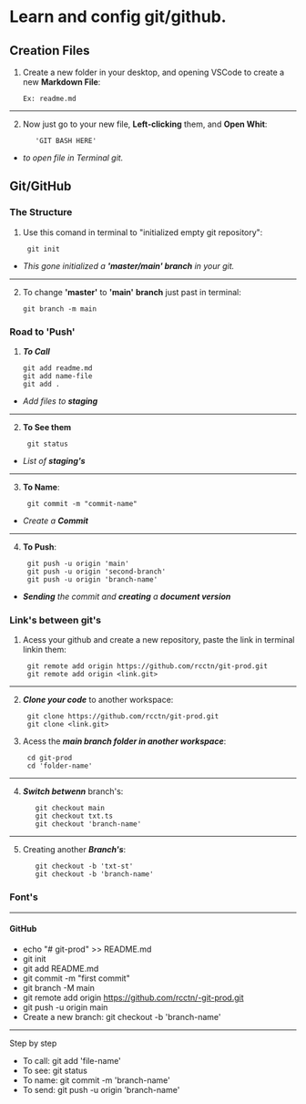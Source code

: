# Learn and config git/github.

## Creation Files

1) Create a new folder in your desktop, and opening VSCode to create a new **Markdown File**:

       Ex: readme.md
---
2) Now just go to your new file, **Left-clicking** them, and **Open Whit**:

          'GIT BASH HERE' 

  - *to open file in Terminal git.*

## Git/GitHub
### The Structure
  1) Use this comand in terminal to "initialized empty git repository": 

          git init 

  - *This gone initialized a **'*master/main' branch*** in your git.*
---  
  2)  To change **'master'** to **'main'** **branch** just past in terminal: 
      
          git branch -m main

### Road to 'Push' 

  1)  ***To Call***

          git add readme.md 
          git add name-file 
          git add .               
  - *Add files to **staging***
---
  2) **To See them** 

          git status 
  - *List of **staging's***
---
  3) **To Name**: 
      
          git commit -m "commit-name"
  - *Create a **Commit*** 
---
  4) **To Push**:

          git push -u origin 'main' 
          git push -u origin 'second-branch'  
          git push -u origin 'branch-name'
- ***Sending** the commit and **creating** a **document version***

### Link's between git's

1) Acess your github and create a new repository, paste the link in terminal linkin them:

        git remote add origin https://github.com/rcctn/git-prod.git 
        git remote add origin <link.git>
---
2) ***Clone your code*** to another workspace:

        git clone https://github.com/rcctn/git-prod.git
        git clone <link.git>

3) Acess the ***main branch folder in another workspace***: 

        cd git-prod
        cd 'folder-name'   
---         
4) ***Switch betwenn*** branch's:

          git checkout main
          git checkout txt.ts
          git checkout 'branch-name'
---
5) Creating another ***Branch's***:

          git checkout -b 'txt-st' 
          git checkout -b 'branch-name'
 
### Font's
---
#### GitHub
- echo "# git-prod" >> README.md
- git init
- git add README.md
- git commit -m "first commit"
- git branch -M main
- git remote add origin https://github.com/rcctn/-git-prod.git
- git push -u origin main
- Create a new branch: git checkout -b 'branch-name'

---

Step by step

- To call: git add 'file-name'
- To see:  git status                              
- To name: git commit -m 'branch-name'               
- To send: git push -u origin 'branch-name'
